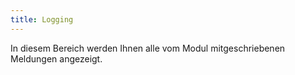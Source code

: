 ```yaml
---
title: Logging
---
```


In diesem Bereich werden Ihnen alle vom Modul mitgeschriebenen Meldungen angezeigt.

